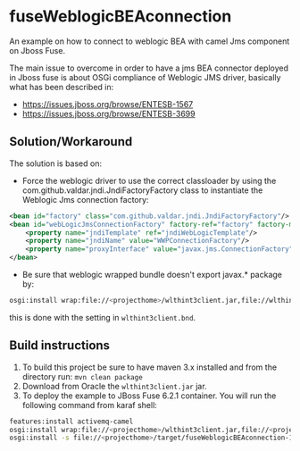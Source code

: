 # fuseWeblogicBEAconnection
An example on how to connect to weblogic BEA with camel Jms component on Jboss Fuse.

The main issue to overcome in order to have a jms BEA connector deployed in Jboss fuse is about OSGi compliance of Weblogic JMS driver, basically what has been described in:
  - https://issues.jboss.org/browse/ENTESB-1567
  - https://issues.jboss.org/browse/ENTESB-3699

## Solution/Workaround

The solution is based on:
  
  - Force the weblogic driver to use the correct classloader by using the com.github.valdar.jndi.JndiFactoryFactory class to instantiate the Weblogic Jms connection factory:
```xml
<bean id="factory" class="com.github.valdar.jndi.JndiFactoryFactory"/>
<bean id="webLogicJmsConnectionFactory" factory-ref="factory" factory-method="createJndiObjectFactory" init-method="afterPropertiesSet">
    <property name="jndiTemplate" ref="jndiWebLogicTemplate"/>
    <property name="jndiName" value="WWPConnectionFactory"/>
    <property name="proxyInterface" value="javax.jms.ConnectionFactory"/>
</bean>
```

  - Be sure that weblogic wrapped bundle doesn't export javax.* package by: 
```bash
osgi:install wrap:file://<projecthome>/wlthint3client.jar,file://wlthint3client.bnd/wlthint3client.bnd
```
this is done with the setting in `wlthint3client.bnd`.

## Build instructions

  1. To build this project be sure to have maven 3.x installed and from the <projecthome> directory run: `mvn clean package`
  2. Download from Oracle the `wlthint3client.jar` jar.
  3. To deploy the example to JBoss Fuse 6.2.1 container. You will run the following command from karaf shell:
```bash 
features:install activemq-camel
osgi:install wrap:file://<projecthome>/wlthint3client.jar,file://<projecthome>/wlthint3client.bnd
osgi:install -s file://<projecthome>/target/fuseWeblogicBEAconnection-1.0.0-SNAPSHOT.jar
```